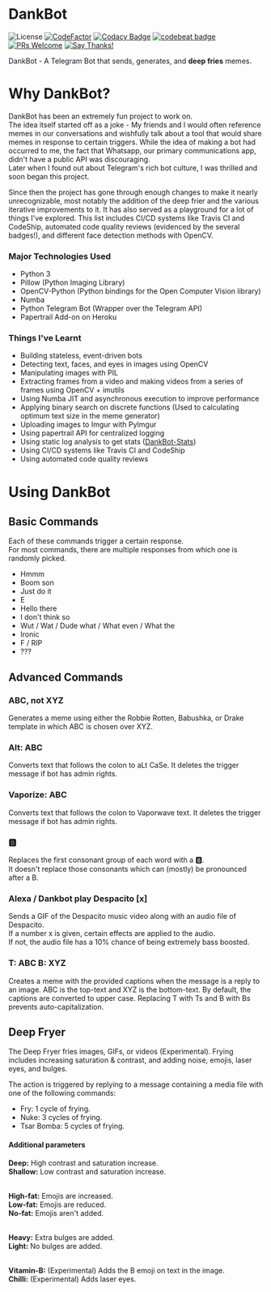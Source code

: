 # DankBot
![License](https://img.shields.io/github/license/IshanManchanda/DankBot?style=flat-square&color=blue)
[![CodeFactor](https://www.codefactor.io/repository/github/ishanmanchanda/dankbot/badge?style=flat-square)](https://www.codefactor.io/repository/github/ishanmanchanda/dankbot)
[![Codacy Badge](https://app.codacy.com/project/badge/Grade/04b9d80565c44b0d9d2677bdb86897ba)](https://www.codacy.com/gh/IshanManchanda/DankBot/dashboard)
[![codebeat badge](https://codebeat.co/badges/457b7511-92e7-4286-89fb-83483cd30c94)](https://codebeat.co/projects/github-com-ishanmanchanda-dankbot-master)
[![PRs Welcome](https://img.shields.io/badge/PRs-welcome-brightgreen.svg?style=flat-square)](http://makeapullrequest.com)
[![Say Thanks!](https://img.shields.io/badge/Say%20Thanks-!-1EAEDB.svg?style=flat-square)](https://saythanks.io/to/Rippr)


DankBot - A Telegram Bot that sends, generates, and **deep fries** memes.

# Why DankBot?
DankBot has been an extremely fun project to work on.
<br>
The idea itself started off as a joke - My friends and I would often reference memes
in our conversations and wishfully talk about a tool that would share memes in response 
to certain triggers. While the idea of making a bot had occurred to me, the fact
that Whatsapp, our primary communications app, didn't have a public API was discouraging.
<br>
Later when I found out about Telegram's rich bot culture, I was thrilled
and soon began this project.
<br>

Since then the project has gone through enough changes to make it nearly unrecognizable,
most notably the addition of the deep frier and the various iterative improvements to it.
It has also served as a playground for a lot of things I've explored.
This list includes CI/CD systems like Travis CI and CodeShip,
automated code quality reviews (evidenced by the several badges!),
and different face detection methods with OpenCV.

### Major Technologies Used
- Python 3
- Pillow (Python Imaging Library)
- OpenCV-Python (Python bindings for the Open Computer Vision library)
- Numba
- Python Telegram Bot (Wrapper over the Telegram API)
- Papertrail Add-on on Heroku

### Things I've Learnt
- Building stateless, event-driven bots
- Detecting text, faces, and eyes in images using OpenCV
- Manipulating images with PIL
- Extracting frames from a video and making videos from a series of frames using OpenCV + imutils
- Using Numba JIT and asynchronous execution to improve performance
- Applying binary search on discrete functions (Used to calculating optimum text size in the meme generator)
- Uploading images to Imgur with PyImgur
- Using papertrail API for centralized logging
- Using static log analysis to get stats ([DankBot-Stats](https://github.com/IshanManchanda/DankBot-Stats))
- Using CI/CD systems like Travis CI and CodeShip
- Using automated code quality reviews

# Using DankBot

## Basic Commands
Each of these commands trigger a certain response. <br>
For most commands, there are multiple responses from which one is randomly picked.

- Hmmm
- Boom son
- Just do it
- E
- Hello there
- I don't think so
- Wut / Wat / Dude what / What even / What the
- Ironic
- F / RIP
- ???

## Advanced Commands

### ABC, not XYZ
Generates a meme using either the Robbie Rotten, Babushka, or Drake template in which ABC is chosen over XYZ.

### Alt: ABC
Converts text that follows the colon to aLt CaSe. It deletes the trigger message if bot has admin rights.

### Vaporize: ABC
Converts text that follows the colon to Vaporwave text. It deletes the trigger message if bot has admin rights.

### 🅱
Replaces the first consonant group of each word with a 🅱. <br>
It doesn't replace those consonants which can (mostly) be pronounced after a B.

### Alexa / Dankbot play Despacito \[x\]
Sends a GIF of the Despacito music video along with an audio file of Despacito. <br>
If a number x is given, certain effects are applied to the audio. <br>
If not, the audio file has a 10% chance of being extremely bass boosted. <br>

### T: ABC B: XYZ
Creates a meme with the provided captions when the message is a reply to an image.
ABC is the top-text and XYZ is the bottom-text.
By default, the captions are converted to upper case.
Replacing T with Ts and B with Bs prevents auto-capitalization.


## Deep Fryer
The Deep Fryer fries images, GIFs, or videos (Experimental).
Frying includes increasing saturation & contrast, and adding noise, emojis, laser eyes, and bulges.

The action is triggered by replying to a message containing a media file with one of the following commands:

- Fry: 1 cycle of frying.
- Nuke: 3 cycles of frying.
- Tsar Bomba: 5 cycles of frying.

#### Additional parameters

**Deep:** High contrast and saturation increase. <br>
**Shallow:** Low contrast and saturation increase. <br><br>

**High-fat:** Emojis are increased. <br>
**Low-fat:** Emojis are reduced. <br>
**No-fat:** Emojis aren't added. <br><br>

**Heavy:** Extra bulges are added. <br>
**Light:** No bulges are added. <br><br>

**Vitamin-B:** (Experimental) Adds the B emoji on text in the image. <br>
**Chilli:** (Experimental) Adds laser eyes.

